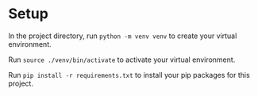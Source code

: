 # Setup
In the project directory, run `python -m venv venv`
to create your virtual environment.

Run `source ./venv/bin/activate` to activate your virtual environment.

Run `pip install -r requirements.txt` to install your pip packages for this project.